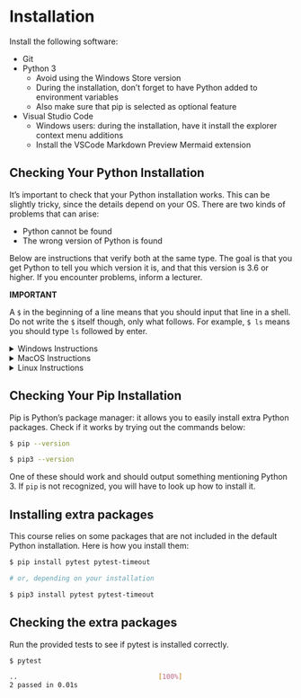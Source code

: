 # Installation

Install the following software:

* Git
* Python 3
  * Avoid using the Windows Store version
  * During the installation, don’t forget to have Python added to environment variables
  * Also make sure that pip is selected as optional feature
* Visual Studio Code
  * Windows users: during the installation, have it install the explorer context menu additions
  * Install the VSCode Markdown Preview Mermaid extension

## Checking Your Python Installation

It’s important to check that your Python installation works.
This can be slightly tricky, since the details depend on your OS.
There are two kinds of problems that can arise:

* Python cannot be found
* The wrong version of Python is found

Below are instructions that verify both at the same type.
The goal is that you get Python to tell you which version it is, and that this version is 3.6 or higher.
If you encounter problems, inform a lecturer.

**IMPORTANT**

A `$` in the beginning of a line means that you should input that line in a shell.
Do not write the `$` itself though, only what follows.
For example, `$ ls` means you should type `ls` followed by enter.

<details>
<summary>Windows Instructions</summary>
<br>
Make sure you're in the `00-setting-things-up` directory.
In a shell, write
<br>
<br>

```bash
$ py check-python-version.py
```

</details>

<details>
<summary>MacOS Instructions</summary>
<br>
Make sure you're in the `00-setting-things-up` directory.
In the terminal, write
<br>
<br>

```bash
$ python3 check-python-version.py
```

If this does not work, try
<br>
```bash
$ python check-python-version.py
```

</details>

<details>
<summary>Linux Instructions</summary>
<br>
Make sure you're in the `00-setting-things-up` directory.
In the shell, write
<br>

```bash
$ python3 check-python-version.py
```
If this does not work, try
<br>
```bash
$ python check-python-version.py
```

</details>

## Checking Your Pip Installation

Pip is Python’s package manager: it allows you to easily install extra Python packages.
Check if it works by trying out the commands below:

```bash
$ pip --version

$ pip3 --version
```

One of these should work and should output something mentioning Python 3.
If `pip` is not recognized, you will have to look up how to install it.

## Installing extra packages

This course relies on some packages that are not included in the default Python installation.
Here is how you install them:

```bash
$ pip install pytest pytest-timeout

# or, depending on your installation

$ pip3 install pytest pytest-timeout
```

## Checking the extra packages

Run the provided tests to see if pytest is installed correctly.

```bash
$ pytest

..                                   [100%]
2 passed in 0.01s
```